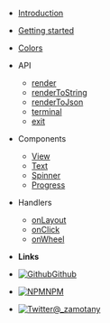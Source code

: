 - [Introduction](introduction)
- [Getting started](getting-started)
- [Colors](colors)

- API

  - [render](api/render)
  - [renderToString](api/render-to-string)
  - [renderToJson](api/render-to-json)
  - [terminal](api/terminal)
  - [exit](api/exit)

- Components

  - [View](components/view)
  - [Text](components/text)
  - [Spinner](components/spinner)
  - [Progress](components/progress)

- Handlers

  - [onLayout](handlers/on-layout)
  - [onClick](handlers/on-click)
  - [onWheel](handlers/on-wheel)

- **Links**
- [![Github](https://zamotany.github.io/react-slate/_assets/github.svg)Github](https://github.com/zamotany/react-slate)
- [![NPM](https://zamotany.github.io/react-slate/_assets/npm.svg)NPM](https://www.npmjs.com/package/@react-slate/core)
- [![Twitter](https://zamotany.github.io/react-slate/_assets/twitter.svg)@\_zamotany](http://twitter.com/_zamotany)
